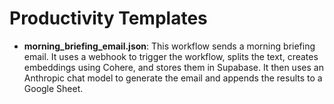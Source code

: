 # Productivity Templates

- **morning_briefing_email.json**: This workflow sends a morning briefing email. It uses a webhook to trigger the workflow, splits the text, creates embeddings using Cohere, and stores them in Supabase. It then uses an Anthropic chat model to generate the email and appends the results to a Google Sheet.
